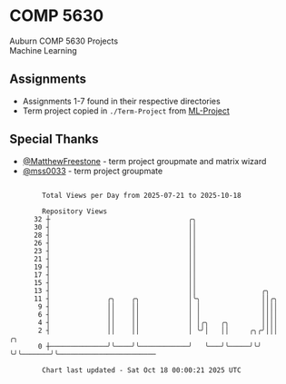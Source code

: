 # COMP 5630
Auburn COMP 5630 Projects  
Machine Learning

## Assignments
- Assignments 1-7 found in their respective directories
- Term project copied in `./Term-Project` from [ML-Project](https://github.com/wumphlett/ML-Project)

## Special Thanks
- [@MatthewFreestone](https://github.com/MatthewFreestone) - term project groupmate and matrix wizard
- [@mss0033](https://github.com/mss0033) - term project groupmate

```

        Total Views per Day from 2025-07-21 to 2025-10-18

        Repository Views
      32 ┼                                  ╭╮
      30 ┤                                  ││
      28 ┤                                  ││
      26 ┤                                  ││
      23 ┤                                  ││
      21 ┤                                  ││
      19 ┤                                  ││
      17 ┤                                  ││
      15 ┤                                  ││
      13 ┤                                  ││                ╭╮
      11 ┤              ╭╮    ╭╮            │╰╮               ││╭╮
       9 ┤              ││    ││            │ │               ││││
       6 ┤              ││    ││            │ │               ││││
       4 ┤              ││    ││            │ │╭╮   ╭╮        ││││
       2 ┤              ││    ││            │ ╰╯│   ││     ╭╮╭╯│││       ╭╮
       0 ┼──────────────╯╰────╯╰────────────╯   ╰───╯╰─────╯╰╯ ╰╯╰───────╯╰────────────────────────

        Chart last updated - Sat Oct 18 00:00:21 2025 UTC
        
```
